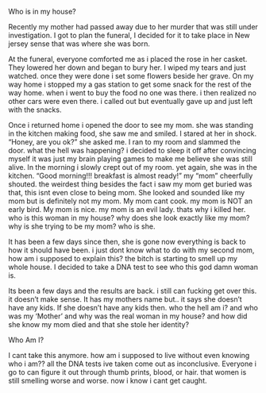 Who is in my house?

Recently my mother had passed away due to her murder that was still under investigation. I got to plan the funeral, I decided for it to take place in New jersey sense that was where she was born.

At the funeral, everyone comforted me as i placed the rose in her casket. They lowered her down and began to bury her. I wiped my tears and just watched. once they were done i set some flowers beside her grave. On my way home i stopped my a gas station to get some snack for the rest of the way home. when i went to buy the food no one was there. i then realized no other cars were even there. i called out but eventually gave up and just left with the snacks.

Once i returned home i opened the door to see my mom. she was standing in the kitchen making food, she saw me and smiled. I stared at her in shock. “Honey, are you ok?” she asked me. I ran to my room and slammed the door.  what the hell was happening? i decided to sleep it off after convincing myself it was just my brain playing games to make me believe she was still alive.  In the morning i slowly crept out of my room. yet again, she was in the kitchen. “Good morning!!! breakfast is almost ready!” my “mom” cheerfully shouted. the weirdest thing besides the fact i saw my mom get buried was that, this isnt even close to being mom. She looked and sounded like my mom but is definitely not my mom. My mom cant cook. my mom is NOT an early bird. My mom is nice. my mom is an evil lady. thats why i killed her. who is this woman in my house? why does she look exactly like my mom? why is she trying to be my mom? who is she.

It has been a few days since then, she is gone now everything is back to how it should have been. i just dont know what to do with my second mom, how am i supposed to explain this? the bitch is starting to smell up my whole house. I decided to take a DNA test to see who this god damn woman is.

Its been a few days and the results are back. i still can fucking get over this. it doesn’t make sense. It has my mothers name but.. it says she doesn’t have any kids. If she doesn’t have any kids then. who the hell am i? and who was my ‘Mother’ and why was the real woman in my house? and how did she know my mom died and that she stole her identity?

Who Am I?

I cant take this anymore. how am i supposed to live without even knowing who i am?? all the DNA tests ive taken come out as inconclusive. Everyone i go to can figure it out through thumb prints, blood, or hair. that women is still smelling worse and worse. now i know i cant get caught.